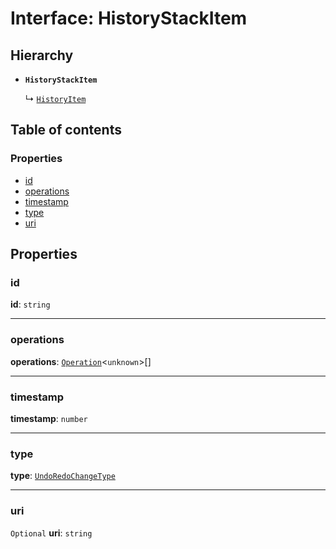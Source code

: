 # Interface: HistoryStackItem

## Hierarchy

* **`HistoryStackItem`**

  ↳ [`HistoryItem`](/en/auto-docs/fixed-layout-editor/interfaces/HistoryItem.md)

## Table of contents

### Properties

* [id](/en/auto-docs/fixed-layout-editor/interfaces/HistoryStackItem.md#id)
* [operations](/en/auto-docs/fixed-layout-editor/interfaces/HistoryStackItem.md#operations)
* [timestamp](/en/auto-docs/fixed-layout-editor/interfaces/HistoryStackItem.md#timestamp)
* [type](/en/auto-docs/fixed-layout-editor/interfaces/HistoryStackItem.md#type)
* [uri](/en/auto-docs/fixed-layout-editor/interfaces/HistoryStackItem.md#uri)

## Properties

### id

**id**: `string`

***

### operations

**operations**: [`Operation`](/en/auto-docs/fixed-layout-editor/interfaces/Operation.md)<`unknown`>\[]

***

### timestamp

**timestamp**: `number`

***

### type

**type**: [`UndoRedoChangeType`](/en/auto-docs/fixed-layout-editor/enums/UndoRedoChangeType.md)

***

### uri

`Optional` **uri**: `string`
